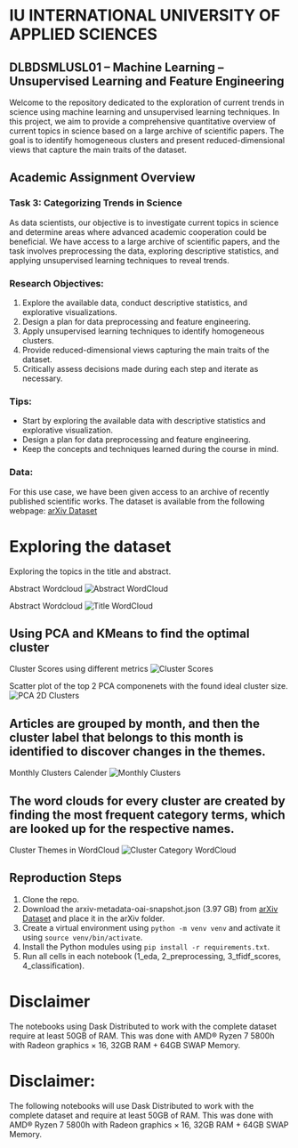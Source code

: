 # IU INTERNATIONAL UNIVERSITY OF APPLIED SCIENCES
## DLBDSMLUSL01 – Machine Learning – Unsupervised Learning and Feature Engineering

Welcome to the repository dedicated to the exploration of current trends in science using machine learning and unsupervised learning techniques. In this project, we aim to provide a comprehensive quantitative overview of current topics in science based on a large archive of scientific papers. The goal is to identify homogeneous clusters and present reduced-dimensional views that capture the main traits of the dataset.

## Academic Assignment Overview
### Task 3: Categorizing Trends in Science
As data scientists, our objective is to investigate current topics in science and determine areas where advanced academic cooperation could be beneficial. We have access to a large archive of scientific papers, and the task involves preprocessing the data, exploring descriptive statistics, and applying unsupervised learning techniques to reveal trends.

### Research Objectives:
1. Explore the available data, conduct descriptive statistics, and explorative visualizations.
2. Design a plan for data preprocessing and feature engineering.
3. Apply unsupervised learning techniques to identify homogeneous clusters.
4. Provide reduced-dimensional views capturing the main traits of the dataset.
5. Critically assess decisions made during each step and iterate as necessary.

### Tips:
- Start by exploring the available data with descriptive statistics and explorative visualization.
- Design a plan for data preprocessing and feature engineering.
- Keep the concepts and techniques learned during the course in mind.

### Data:
For this use case, we have been given access to an archive of recently published scientific works. The dataset is available from the following webpage: [arXiv Dataset](https://www.kaggle.com/Cornell-University/arxiv)

# Exploring the dataset
Exploring the topics in the title and abstract.

Abstract Wordcloud
![Abstract WordCloud](media/abstract_wordcloud.png)

Abstract Wordcloud
![Title WordCloud](media/title_wordcloud.png)

## Using PCA and KMeans to find the optimal cluster
Cluster Scores using different metrics
![Cluster Scores](media/cluster_scores.png)

Scatter plot of the top 2 PCA componenets with the found ideal cluster size.
![PCA 2D Clusters](media/pca_2d_clusters.png)

## Articles are grouped by month, and then the cluster label that belongs to this month is identified to discover changes in the themes.
Monthly Clusters Calender
![Monthly Clusters](media/monthly_clusters.png)

## The word clouds for every cluster are created by finding the most frequent category terms, which are looked up for the respective names.
Cluster Themes in WordCloud
![Cluster Category WordCloud](media/clusters_category_wordcloud.png)

## Reproduction Steps
1. Clone the repo.
2. Download the arxiv-metadata-oai-snapshot.json (3.97 GB) from [arXiv Dataset](https://www.kaggle.com/Cornell-University/arxiv) and place it in the arXiv folder.
3. Create a virtual environment using `python -m venv venv` and activate it using `source venv/bin/activate`.
4. Install the Python modules using `pip install -r requirements.txt`.
5. Run all cells in each notebook (1_eda, 2_preprocessing, 3_tfidf_scores, 4_classification).

# Disclaimer
The notebooks using Dask Distributed to work with the complete dataset require at least 50GB of RAM. This was done with AMD® Ryzen 7 5800h with Radeon graphics × 16, 32GB RAM + 64GB SWAP Memory.

# Disclaimer: 
The following notebooks will use Dask Distributed to work with the complete dataset and require at least 50GB of RAM.
This was done with AMD® Ryzen 7 5800h with Radeon graphics × 16, 32GB RAM + 64GB SWAP Memory.


